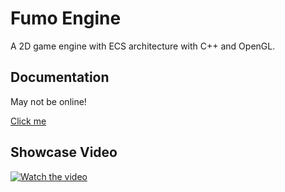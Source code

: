 # Fumo Engine

A 2D game engine with ECS architecture with C++ and OpenGL.

## Documentation

May not be online!

[Click me](https://hagefx-78.github.io/Portfolio/ExternalDocs/Fumo/index.html)

## Showcase Video
[![Watch the video](https://img.youtube.com/vi/rytMmehe428/maxresdefault.jpg)](https://youtu.be/rytMmehe428)

